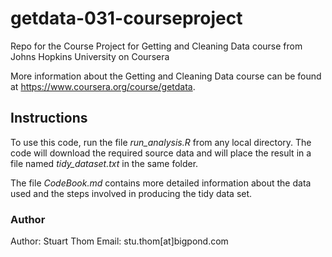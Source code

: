 # getdata-031-courseproject
Repo for the Course Project for Getting and Cleaning Data course from Johns Hopkins University on Coursera

More information about the Getting and Cleaning Data course can be found at https://www.coursera.org/course/getdata.

## Instructions
To use this code, run the file *run_analysis.R* from any local directory.  The code will download the required source data and will place the result in a file named *tidy_dataset.txt* in the same folder.

The file *CodeBook.md* contains more detailed information about the data used and the steps involved in producing the tidy data set.

### Author
Author: Stuart Thom
Email: stu.thom[at]bigpond.com